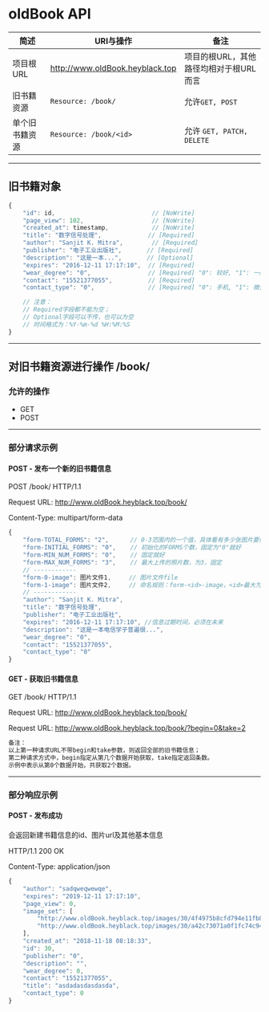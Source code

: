 # oldBook API

|简述|URI与操作|备注|
|-|-|-|
|项目根URL|http://www.oldBook.heyblack.top|项目的根URL，其他路径均相对于根URL而言|
|旧书籍资源|`Resource: /book/`|允许`GET, POST`|
|单个旧书籍资源|`Resource: /book/<id>`|允许 `GET, PATCH, DELETE`|

---
## 旧书籍对象
```js
{
    "id": id,                           // [NoWrite]
    "page_view": 102,                   // [NoWrite]
    "created_at": timestamp,            // [NoWrite]
    "title": "数字信号处理",             // [Required]
    "author": "Sanjit K. Mitra",        // [Required]
    "publisher": "电子工业出版社",       // [Required]
    "description": "这是一本...",       // [Optional]
    "expires": "2016-12-11 17:17:10",  // [Required]
    "wear_degree": "0",                // [Required] "0": 较好, "1": 一般, "2": 严重
    "contact": "15521377055",          // [Required]
    "contact_type": "0",               // [Required] "0": 手机, "1": 微信, "2": qq

    // 注意：
    // Required字段都不能为空；
    // Optional字段可以不传，也可以为空
    // 时间格式为：%Y-%m-%d %H:%M:%S
}
```

---

## 对旧书籍资源进行操作 /book/

### 允许的操作
* GET
* POST

---

### 部分请求示例
#### POST - 发布一个新的旧书籍信息
POST /book/ HTTP/1.1

Request URL: http://www.oldBook.heyblack.top/book/

Content-Type: multipart/form-data
```js
{
	"form-TOTAL_FORMS": "2",      // 0-3范围内的一个值，具体看有多少张图片要传；这里假设2张照片要传
	"form-INITIAL_FORMS": "0",    // 初始化的FORMS个数，固定为"0"就好
	"form-MIN_NUM_FORMS": "0",    // 固定就好
	"form-MAX_NUM_FORMS": "3",    // 最大上传的照片数，为3，固定
  	// ------------
  	"form-0-image": 图片文件1,     // 图片文件file
  	"form-1-image": 图片文件2,     // 命名规则：form-<id>-image，<id>最大为2
  	// ------------
	"author": "Sanjit K. Mitra",
	"title": "数字信号处理",
	"publisher": "电子工业出版社",
	"expires": "2016-12-11 17:17:10", //信息过期时间，必须在未来
	"description": "这是一本电信学子普遍很...",
	"wear_degree": "0",
	"contact": "15521377055",
	"contact_type": "0"
}
```

#### GET - 获取旧书籍信息
GET /book/ HTTP/1.1

Request URL: http://www.oldBook.heyblack.top/book/

Request URL: http://www.oldBook.heyblack.top/book/?begin=0&take=2
```js
备注：
以上第一种请求URL不带begin和take参数，则返回全部的旧书籍信息；
第二种请求方式中，begin指定从第几个数据开始获取，take指定返回条数。
示例中表示从第0个数据开始，共获取2个数据。
```
---

### 部分响应示例
#### POST - 发布成功
会返回新建书籍信息的id、图片url及其他基本信息

HTTP/1.1 200 OK

Content-Type: application/json
```js
{
    "author": "sadqweqwewqe",
    "expires": "2019-12-11 17:17:10",
    "page_view": 0,
    "image_set": [
        "http://www.oldBook.heyblack.top/images/30/4f4975b8cfd794e11fb8ff487e1199c1.jpg",
        "http://www.oldBook.heyblack.top/images/30/a42c73071a0f1fc74c9442d64d07450f.jpg"
    ],
    "created_at": "2018-11-18 08:18:33",
    "id": 30,
    "publisher": "0",
    "description": "",
    "wear_degree": 0,
    "contact": "15521377055",
    "title": "asdadasdasdasda",
    "contact_type": 0
}
